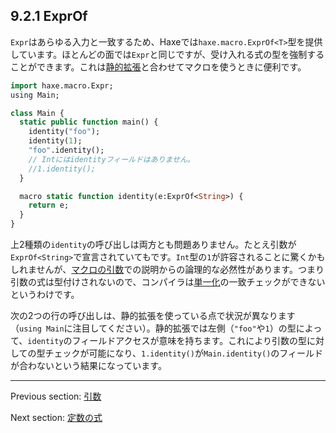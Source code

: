 ## 9.2.1 ExprOf

`Expr`はあらゆる入力と一致するため、Haxeでは`haxe.macro.ExprOf<T>`型を提供しています。ほとんどの面では`Expr`と同じですが、受け入れる式の型を強制することができます。これは[静的拡張](lf-static-extension.md)と合わせてマクロを使うときに便利です。

```haxe
import haxe.macro.Expr;
using Main;

class Main {
  static public function main() {
    identity("foo");
    identity(1);
    "foo".identity();
    // Intにはidentityフィールドはありません。
    //1.identity();
  }

  macro static function identity(e:ExprOf<String>) {
    return e;
  }
}
```

上2種類の`identity`の呼び出しは両方とも問題ありません。たとえ引数が`ExprOf<String>`で宣言されていてもです。`Int`型の`1`が許容されることに驚くかもしれませんが、[マクロの引数](macro-arguments.md)での説明からの論理的な必然性があります。つまり引数の式は型付けされないので、コンパイラは[単一化](type-system-unification.md)の一致チェックができないというわけです。

次の2つの行の呼び出しは、静的拡張を使っている点で状況が異なります（`using Main`に注目してください）。静的拡張では左側（`"foo"`や`1`）の型によって、`identity`のフィールドアクセスが意味を持ちます。これにより引数の型に対しての型チェックが可能になり、`1.identity()`が`Main.identity()`のフィールドが合わないという結果になっています。

---

Previous section: [引数](macro-arguments.md)

Next section: [定数の式](macro-constant-arguments.md)